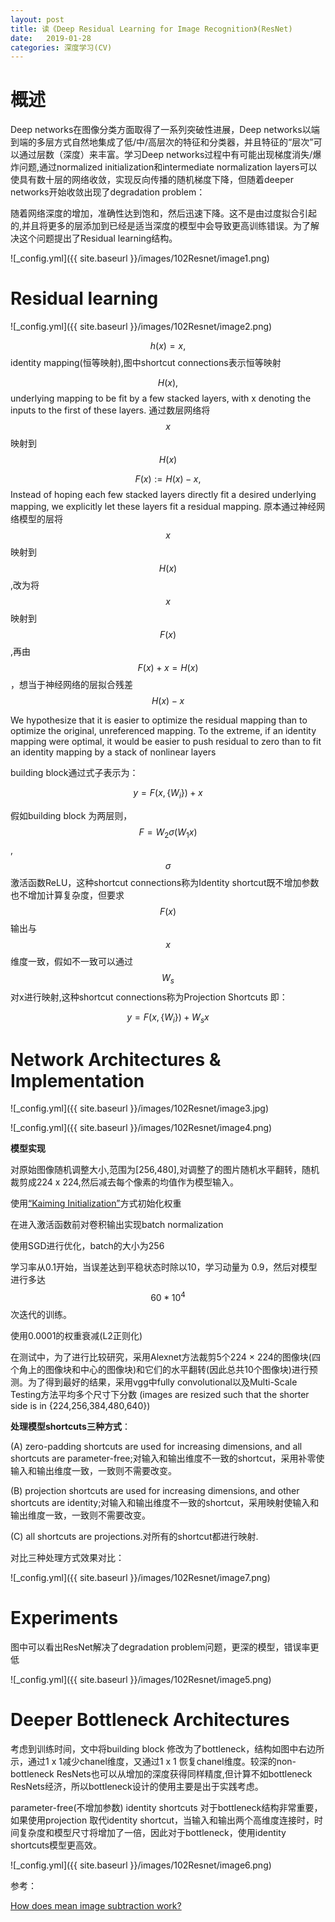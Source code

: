 ```yaml
---
layout: post
title: 读《Deep Residual Learning for Image Recognition》(ResNet)
date:   2019-01-28
categories: 深度学习(CV)
---  
```


# 概述  

Deep networks在图像分类方面取得了一系列突破性进展，Deep networks以端到端的多层方式自然地集成了低/中/高层次的特征和分类器，并且特征的“层次”可以通过层数（深度）来丰富。学习Deep networks过程中有可能出现梯度消失/爆炸问题,通过normalized initialization和intermediate normalization layers可以使具有数十层的网络收敛，实现反向传播的随机梯度下降，但随着deeper networks开始收敛出现了degradation problem：  

随着网络深度的增加，准确性达到饱和，然后迅速下降。这不是由过度拟合引起的,并且将更多的层添加到已经是适当深度的模型中会导致更高训练错误。为了解决这个问题提出了Residual learning结构。  

![_config.yml]({{ site.baseurl }}/images/102Resnet/image1.png)  

#  Residual learning

![_config.yml]({{ site.baseurl }}/images/102Resnet/image2.png)  

$$h(x)=x,$$ identity mapping(恒等映射),图中shortcut connections表示恒等映射     

$$H(x),$$ underlying mapping to be fit by a few stacked layers, with x denoting the inputs to the first of these layers. 通过数层网络将$$x$$映射到$$H(x)$$   


$$F(x):=H(x)-x,$$Instead of hoping each few stacked layers directly fit a desired underlying mapping, we explicitly let these layers fit a residual mapping. 原本通过神经网络模型的层将$$x$$映射到$$H(x)$$,改为将$$x$$映射到$$F(x)$$,再由$$F(x)+x=H(x)$$，想当于神经网络的层拟合残差$$H(x)-x$$      

We hypothesize that it is easier to optimize the residual mapping than to optimize the original, unreferenced mapping. To the extreme, if an identity mapping were optimal, it would be easier to push residual to zero than to fit an identity mapping by a stack of nonlinear layers  

building block通过式子表示为：  

$$y=F(x,\{W_{i}\})+ x$$ 

假如building block 为两层则，$$F=W_{2}\sigma(W_{1}x)$$, $$\sigma$$激活函数ReLU，这种shortcut connections称为Identity shortcut既不增加参数也不增加计算复杂度，但要求$$F(x)$$输出与$$x$$维度一致，假如不一致可以通过$$W_{s}$$对x进行映射,这种shortcut connections称为Projection Shortcuts 即：  

$$y=F(x,\{W_{i}\})+ W_{s}x$$ 


# Network Architectures  &  Implementation  

![_config.yml]({{ site.baseurl }}/images/102Resnet/image3.jpg)    

![_config.yml]({{ site.baseurl }}/images/102Resnet/image4.png)   
  

**模型实现**  

对原始图像随机调整大小,范围为[256,480],对调整了的图片随机水平翻转，随机裁剪成224 x 224,然后减去每个像素的均值作为模型输入。 

使用[“Kaiming Initialization”](https://arxiv.org/pdf/1502.01852.pdf)方式初始化权重    

在进入激活函数前对卷积输出实现batch normalization    

使用SGD进行优化，batch的大小为256    

学习率从0.1开始，当误差达到平稳状态时除以10，学习动量为 0.9，然后对模型进行多达$$60*10^4$$次迭代的训练。   

使用0.0001的权重衰减(L2正则化)  

在测试中，为了进行比较研究，采用Alexnet方法裁剪5个224 × 224的图像块(四个角上的图像块和中心的图像块)和它们的水平翻转(因此总共10个图像块)进行预测。为了得到最好的结果，采用vgg中fully convolutional以及Multi-Scale Testing方法平均多个尺寸下分数 (images are resized such that the shorter side is in {224,256,384,480,640})   

**处理模型shortcuts三种方式**：   

(A) zero-padding shortcuts are used for increasing dimensions, and all shortcuts are parameter-free;对输入和输出维度不一致的shortcut，采用补零使输入和输出维度一致，一致则不需要改变。       

(B) projection shortcuts are used for increasing dimensions, and other shortcuts are identity;对输入和输出维度不一致的shortcut，采用映射使输入和输出维度一致，一致则不需要改变。  

(C) all shortcuts are projections.对所有的shortcut都进行映射.   

对比三种处理方式效果对比：  

![_config.yml]({{ site.baseurl }}/images/102Resnet/image7.png)   

# Experiments  

图中可以看出ResNet解决了degradation problem问题，更深的模型，错误率更低

![_config.yml]({{ site.baseurl }}/images/102Resnet/image5.png)  


# Deeper Bottleneck Architectures  

考虑到训练时间，文中将building block 修改为了bottleneck，结构如图中右边所示，通过1 x 1减少chanel维度，又通过1 x 1 恢复chanel维度。较深的non-bottleneck ResNets也可以从增加的深度获得同样精度,但计算不如bottleneck  ResNets经济，所以bottleneck设计的使用主要是出于实践考虑。    

parameter-free(不增加参数) identity shortcuts 对于bottleneck结构非常重要，如果使用projection 取代identity shortcut，当输入和输出两个高维度连接时，时间复杂度和模型尺寸将增加了一倍，因此对于bottleneck，使用identity shortcuts模型更高效。      

![_config.yml]({{ site.baseurl }}/images/102Resnet/image6.png)   


参考：

[How does mean image subtraction work?](https://stackoverflow.com/questions/44788133/how-does-mean-image-subtraction-work)
